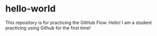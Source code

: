 # hello-world
This repository is for practicing the GitHub Flow.
Hello! I am a student practicing using Github for the first time!
